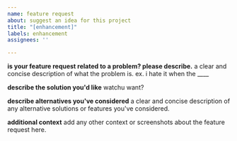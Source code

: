 ```yaml
---
name: feature request
about: suggest an idea for this project
title: "[enhancement]"
labels: enhancement
assignees: ''

---
```


**is your feature request related to a problem? please describe.**
a clear and concise description of what the problem is. ex. i hate it when the \_\_\_\_

**describe the solution you'd like**
watchu want?

**describe alternatives you've considered**
a clear and concise description of any alternative solutions or features you've considered.

**additional context**
add any other context or screenshots about the feature request here.
